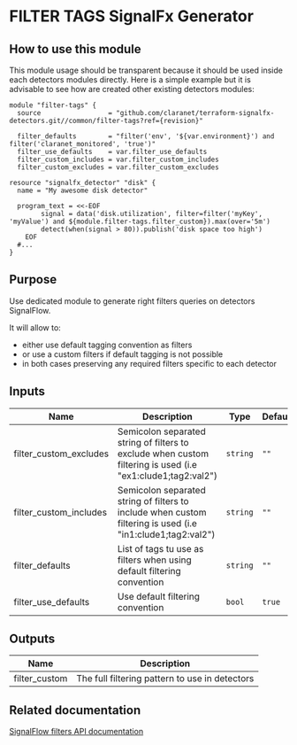 # FILTER TAGS SignalFx Generator

## How to use this module

This module usage should be transparent because it should be used inside each detectors modules directly.
Here is a simple example but it is advisable to see how are created other existing detectors modules:

```hcl
module "filter-tags" {
  source                 = "github.com/claranet/terraform-signalfx-detectors.git//common/filter-tags?ref={revision}"

  filter_defaults        = "filter('env', '${var.environment}') and filter('claranet_monitored', 'true')"
  filter_use_defaults    = var.filter_use_defaults
  filter_custom_includes = var.filter_custom_includes
  filter_custom_excludes = var.filter_custom_excludes

resource "signalfx_detector" "disk" {
  name = "My awesome disk detector"

  program_text = <<-EOF
        signal = data('disk.utilization', filter=filter('myKey', 'myValue') and ${module.filter-tags.filter_custom}).max(over='5m') 
		detect(when(signal > 80)).publish('disk space too high')
    EOF
  #...
}

```

## Purpose

Use dedicated module to generate right filters queries on detectors SignalFlow.

It will allow to:

* either use default tagging convention as filters
* or use a custom filters if default tagging is not possible
* in both cases preserving any required filters specific to each detector

## Inputs

| Name | Description | Type | Default | Required |
|------|-------------|------|---------|:-----:|
| filter\_custom\_excludes | Semicolon separated string of filters to exclude when custom filtering is used (i.e "ex1:clude1;tag2:val2") | `string` | `""` | no |
| filter\_custom\_includes | Semicolon separated string of filters to include when custom filtering is used (i.e "in1:clude1;tag2:val2") | `string` | `""` | no |
| filter\_defaults | List of tags tu use as filters when using default filtering convention | `string` | `""` | no |
| filter\_use\_defaults | Use default filtering convention | `bool` | `true` | no |

## Outputs

| Name | Description |
|------|-------------|
| filter\_custom | The full filtering pattern to use in detectors |

## Related documentation

[SignalFlow filters API documentation](https://developers.signalfx.com/signalflow_analytics/signalflow_overview.html#_filters)
